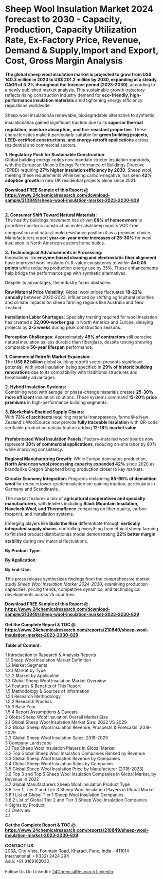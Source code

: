 <h1>Sheep Wool Insulation Market 2024 forecast to 2030 - Capacity, Production, Capacity Utilization Rate, Ex-Factory Price, Revenue, Demand &amp; Supply,Import and Export, Cost, Gross Margin Analysis</h1><p><strong>The global sheep wool insulation market is projected to grow from <strong>US$ 140.3 million in 2023 to US$ 201.2 million by 2030</strong>, expanding at a steady <strong>CAGR of 5.2%</strong> throughout the forecast period (2023-2030)</strong>, according to a newly published market analysis. This sustainable growth trajectory reflects rising construction industry demand for <strong>eco-friendly, high-performance insulation materials</strong> amid tightening energy efficiency regulations worldwide.</p><p>Sheep wool insulationâa renewable, biodegradable alternative to synthetic insulationâhas gained significant traction due to its <strong>superior thermal regulation, moisture absorption, and fire-resistant properties</strong>. These characteristics make it particularly suitable for <strong>green building projects, LEED-certified constructions, and energy-retrofit applications</strong> across residential and commercial sectors.</p><p><strong>1. Regulatory Push for Sustainable Construction:</strong><br>
Global building energy codes now mandate stricter insulation standards, with the European Union's Energy Performance of Buildings Directive (EPBD) requiring <strong>27% higher insulation efficiency by 2030</strong>. Sheep wool, meeting these requirements while being carbon-negative, has seen <strong>42% adoption growth</strong> in new UK residential projects alone since 2021.</p><div><b>Download FREE Sample of this Report @ 
            <a href="https://www.24chemicalresearch.com/download-sample/210849/sheep-wool-insulation-market-2023-2030-829">
            https://www.24chemicalresearch.com/download-sample/210849/sheep-wool-insulation-market-2023-2030-829</a></b></div><br><p><strong>2. Consumer Shift Toward Natural Materials:</strong><br>
The healthy buildings movement has driven <strong>68% of homeowners</strong> to prioritize non-toxic construction materialsâsheep wool's VOC-free composition and natural mold resistance position it as a premium choice. Manufacturers report <strong>year-on-year order increases of 25-30%</strong> for wool insulation in North American custom home builds.</p><p><strong>3. Technological Advancements in Processing:</strong><br>
Innovations like <strong>enzyme-based cleaning and electrostatic fiber alignment</strong> have improved wool insulation's R-value consistency to within <strong>Â±0.05 points</strong> while reducing production energy use by 35%. These enhancements help bridge the performance gap with synthetic alternatives.</p><p>Despite its advantages, the industry faces obstacles:</p><p><strong>Raw Material Price Volatility:</strong> Global wool prices fluctuated <strong>18-22% annually</strong> between 2020-2023, influenced by shifting agricultural priorities and climate impacts on sheep farming regions like Australia and New Zealand.</p><p><strong>Installation Labor Shortages:</strong> Specialty training required for wool insulation has created a <strong>32,000-worker gap</strong> in North America and Europe, delaying projects by <strong>3-5 weeks</strong> during peak construction seasons.</p><p><strong>Perception Challenges:</strong> Approximately <strong>45% of contractors</strong> still perceive natural insulation as less durable than fiberglass, despite testing showing comparable <strong>50-year lifespan</strong> performance.</p><p><strong>1. Commercial Retrofit Market Expansion:</strong><br>
The <strong>US$ 82 billion</strong> global building retrofit sector presents significant potential, with wool insulation being specified in <strong>29% of historic building renovations</strong> due to its compatibility with traditional structures and breathability advantages.</p><p><strong>2. Hybrid Insulation Systems:</strong><br>
Combining wool with aerogel or phase-change materials creates <strong>25-30% more efficient</strong> insulation solutions. These systems command <strong>15-20% price premiums</strong> in high-performance building segments.</p><p><strong>3. Blockchain-Enabled Supply Chains:</strong><br>
With <strong>73% of architects</strong> requiring material transparency, farms like New Zealand's WoolSource now provide <strong>fully traceable insulation</strong> with QR-code verifiable production dataâa feature adding <strong>12-18% market value</strong>.</p><p><strong>Prefabricated Wool Insulation Panels:</strong> Factory-installed wool boards now represent <strong>38% of commercial applications</strong>, reducing on-site labor by 60% while improving consistency.</p><p><strong>Regional Manufacturing Growth:</strong> While Europe dominates production, <strong>North American wool processing capacity expanded 42%</strong> since 2020 as brands like Oregon Shepherd bring production closer to key markets.</p><p><strong>Circular Economy Integration:</strong> Programs reclaiming <strong>85-90% of demolition wool</strong> for reuse in lower-grade insulation are gaining traction, particularly in Germany and Scandinavia.</p><p>The market features a mix of <strong>agricultural cooperatives and specialty manufacturers</strong>, with leaders including <strong>Black Mountain Insulation, Havelock Wool, and Thermafleece</strong> competing on fiber quality, carbon footprint, and installation systems.</p><p>Emerging players like <strong>Build the Rise</strong> differentiate through <strong>vertically integrated supply chains</strong>, controlling everything from ethical sheep farming to finished product distributionâa model demonstrating <strong>22% better margin stability</strong> during raw material fluctuations.</p><p><strong>By Product Type:</strong></p><p><strong>By Application:</strong></p><p><strong>By End-Use:</strong></p><p>This press release synthesizes findings from the comprehensive market study <em>Sheep Wool Insulation Market 2024-2030</em>, examining production capacities, pricing trends, competitive dynamics, and technological developments across 25 countries.</p><div><b>Download FREE Sample of this Report @ 
            <a href="https://www.24chemicalresearch.com/download-sample/210849/sheep-wool-insulation-market-2023-2030-829">
            https://www.24chemicalresearch.com/download-sample/210849/sheep-wool-insulation-market-2023-2030-829</a></b></div><br><div><b>Get the Complete Report & TOC @ 
            <a href="https://www.24chemicalresearch.com/reports/210849/sheep-wool-insulation-market-2023-2030-829">
            https://www.24chemicalresearch.com/reports/210849/sheep-wool-insulation-market-2023-2030-829</a></b></div><br>
            <b>Table of Content:</b><p>1 Introduction to Research & Analysis Reports<br />
    1.1 Sheep Wool Insulation Market Definition<br />
    1.2 Market Segments<br />
        1.2.1 Market by Type<br />
        1.2.2 Market by Application<br />
    1.3 Global Sheep Wool Insulation Market Overview<br />
    1.4 Features & Benefits of This Report<br />
    1.5 Methodology & Sources of Information<br />
        1.5.1 Research Methodology<br />
        1.5.2 Research Process<br />
        1.5.3 Base Year<br />
        1.5.4 Report Assumptions & Caveats<br />
2 Global Sheep Wool Insulation Overall Market Size<br />
    2.1 Global Sheep Wool Insulation Market Size: 2022 VS 2029<br />
    2.2 Global Sheep Wool Insulation Revenue, Prospects & Forecasts: 2018-2029<br />
    2.3 Global Sheep Wool Insulation Sales: 2018-2029<br />
3 Company Landscape<br />
    3.1 Top Sheep Wool Insulation Players in Global Market<br />
    3.2 Top Global Sheep Wool Insulation Companies Ranked by Revenue<br />
    3.3 Global Sheep Wool Insulation Revenue by Companies<br />
    3.4 Global Sheep Wool Insulation Sales by Companies<br />
    3.5 Global Sheep Wool Insulation Price by Manufacturer (2018-2023)<br />
    3.6 Top 3 and Top 5 Sheep Wool Insulation Companies in Global Market, by Revenue in 2022<br />
    3.7 Global Manufacturers Sheep Wool Insulation Product Type<br />
    3.8 Tier 1, Tier 2 and Tier 3 Sheep Wool Insulation Players in Global Market<br />
        3.8.1 List of Global Tier 1 Sheep Wool Insulation Companies<br />
        3.8.2 List of Global Tier 2 and Tier 3 Sheep Wool Insulation Companies<br />
4 Sights by Product<br />
    4.1 Overview<br />
        4.1.</p><div><b>Get the Complete Report & TOC @ 
            <a href="https://www.24chemicalresearch.com/reports/210849/sheep-wool-insulation-market-2023-2030-829">
            https://www.24chemicalresearch.com/reports/210849/sheep-wool-insulation-market-2023-2030-829</a></b></div><br><b>CONTACT US:</b><br>
            203A, City Vista, Fountain Road, Kharadi, Pune, India - 411014<br>
            International: +1(332) 2424 294<br>
            Asia: +91 9169162030 <br><br>
            Follow Us On LinkedIn: <a href="https://www.linkedin.com/company/24chemicalresearch/">24ChemicalResearch LinkedIn</a>